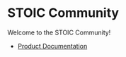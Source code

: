 # STOIC Community

Welcome to the STOIC Community!

- [Product Documentation](discussions/categories/documentation)
